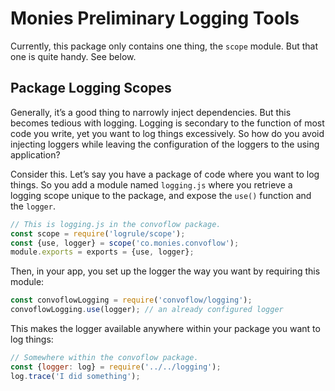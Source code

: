 # Monies Preliminary Logging Tools

Currently, this package only contains one thing, the `scope` module. But that one is quite handy. See below.

## Package Logging Scopes

Generally, it’s a good thing to narrowly inject dependencies. But this becomes tedious with logging. Logging is secondary to the function of most code you write, yet you want to log things excessively. So how do you avoid injecting loggers while leaving the configuration of the loggers to the using application?

Consider this. Let’s say you have a package of code where you want to log things. So you add a module named `logging.js` where you retrieve a logging scope unique to the package, and expose the `use()` function and the `logger`.

```js
// This is logging.js in the convoflow package.
const scope = require('logrule/scope');
const {use, logger} = scope('co.monies.convoflow');
module.exports = exports = {use, logger};
```

Then, in your app, you set up the logger the way you want by requiring this module:

```js
const convoflowLogging = require('convoflow/logging');
convoflowLogging.use(logger); // an already configured logger
```

This makes the logger available anywhere within your package you want to log things:

```js
// Somewhere within the convoflow package.
const {logger: log} = require('../../logging');
log.trace('I did something');
```

